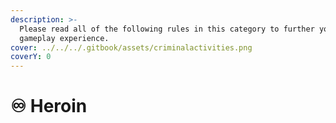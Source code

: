 ```yaml
---
description: >-
  Please read all of the following rules in this category to further your
  gameplay experience.
cover: ../../../.gitbook/assets/criminalactivities.png
coverY: 0
---
```


# ♾ Heroin

